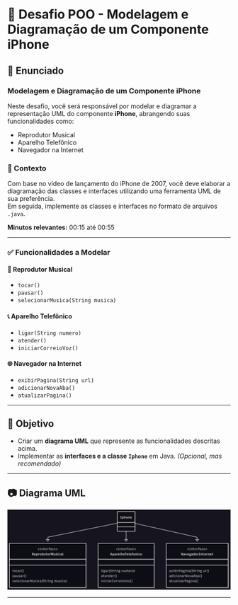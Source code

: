# 📱 Desafio POO - Modelagem e Diagramação de um Componente iPhone

## 🧩 Enunciado

### Modelagem e Diagramação de um Componente iPhone

Neste desafio, você será responsável por modelar e diagramar a representação UML do componente **iPhone**, abrangendo suas funcionalidades como:

- Reprodutor Musical
- Aparelho Telefônico
- Navegador na Internet

### 🎥 Contexto

Com base no vídeo de lançamento do iPhone de 2007, você deve elaborar a diagramação das classes e interfaces utilizando uma ferramenta UML de sua preferência.  
Em seguida, implemente as classes e interfaces no formato de arquivos `.java`.

**Minutos relevantes:** 00:15 até 00:55

---

### ✅ Funcionalidades a Modelar

#### 🎵 Reprodutor Musical

- `tocar()`
- `pausar()`
- `selecionarMusica(String musica)`

#### 📞 Aparelho Telefônico

- `ligar(String numero)`
- `atender()`
- `iniciarCorreioVoz()`

#### 🌐 Navegador na Internet

- `exibirPagina(String url)`
- `adicionarNovaAba()`
- `atualizarPagina()`

---

## 📌 Objetivo

- Criar um **diagrama UML** que represente as funcionalidades descritas acima.
- Implementar as **interfaces e a classe `Iphone`** em Java. *(Opcional, mas recomendado)*

---

## 📷 Diagrama UML

<!-- Substitua o link abaixo pela imagem do seu diagrama UML -->
![Diagrama UML do iPhone](diagrama-iphone.png)

---
